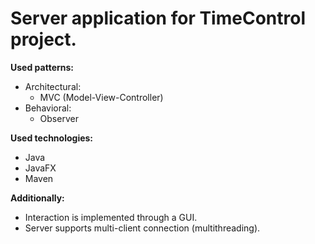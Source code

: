 # **Server application for TimeControl project.**

**Used patterns:**

- Architectural:
  - MVC (Model-View-Controller)
- Behavioral:
  - Observer

**Used technologies:**

- Java
- JavaFX
- Maven

**Additionally:**

- Interaction is implemented through a GUI.
- Server supports multi-client connection (multithreading).
